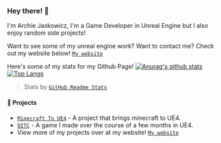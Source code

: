 ### Hey there! 👋

I'm Archie Jaskowicz, I'm a Game Developer in Unreal Engine but I also enjoy random side projects!

Want to see some of my unreal engine work? Want to contact me? Check out my website below!
[`My website`](https://jaskowicz.xyz/)

Here's some of my stats for my Github Page!
[![Anurag's github stats](https://github-readme-stats.vercel.app/api?username=Jaskowicz1&show_icons=true)](https://github.com/anuraghazra/github-readme-stats) [![Top Langs](https://github-readme-stats.vercel.app/api/top-langs/?username=Jaskowicz1&layout=compact)](https://github.com/anuraghazra/github-readme-stats)

> Stats by [`GitHub Readme Stats`](https://github.com/anuraghazra/github-readme-stats)

#### :telescope: Projects

- [`Minecraft To UE4`](https://github.com/Jaskowicz1/MinecraftToUE4) - A project that brings minecraft to UE4.
- [`OITC`](https://github.com/Jaskowicz1/OITC-UE4) - A game I made over the course of a few months in UE4.
- View more of my projects over at my website! [`My website`](https://jaskowicz.xyz/)
